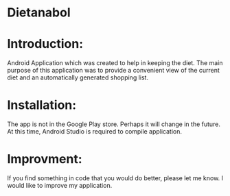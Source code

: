 # Dietanabol
# Introduction:
Android Application which was created to help in keeping the diet. 
The main purpose of this application was to provide a convenient view of the current diet and an automatically generated shopping list.

# Installation:
The app is not in the Google Play store. Perhaps it will change in the future. At this time, Android Studio is required to compile application.

# Improvment:
If you find something in code that you would do better, please let me know. I would like to improve my application.
